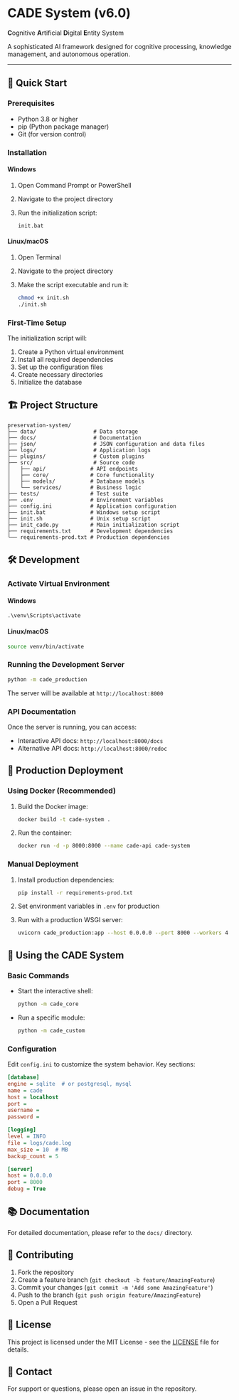 # CADE System (v6.0)

**C**ognitive **A**rtificial **D**igital **E**ntity System

A sophisticated AI framework designed for cognitive processing, knowledge management, and autonomous operation.

---

## 🚀 Quick Start

### Prerequisites

- Python 3.8 or higher
- pip (Python package manager)
- Git (for version control)

### Installation

#### Windows

1. Open Command Prompt or PowerShell
2. Navigate to the project directory
3. Run the initialization script:

   ```batch
   init.bat
   ```

#### Linux/macOS

1. Open Terminal
2. Navigate to the project directory
3. Make the script executable and run it:

   ```bash
   chmod +x init.sh
   ./init.sh
   ```

### First-Time Setup

The initialization script will:

1. Create a Python virtual environment
2. Install all required dependencies
3. Set up the configuration files
4. Create necessary directories
5. Initialize the database

## 🏗️ Project Structure

```text
preservation-system/
├── data/                  # Data storage
├── docs/                  # Documentation
├── json/                  # JSON configuration and data files
├── logs/                  # Application logs
├── plugins/               # Custom plugins
├── src/                   # Source code
│   ├── api/              # API endpoints
│   ├── core/             # Core functionality
│   ├── models/           # Database models
│   └── services/         # Business logic
├── tests/                # Test suite
├── .env                  # Environment variables
├── config.ini            # Application configuration
├── init.bat              # Windows setup script
├── init.sh               # Unix setup script
├── init_cade.py          # Main initialization script
├── requirements.txt      # Development dependencies
└── requirements-prod.txt # Production dependencies
```

## 🛠️ Development

### Activate Virtual Environment

#### Windows

```batch
.\venv\Scripts\activate
```

#### Linux/macOS

```bash
source venv/bin/activate
```

### Running the Development Server

```bash
python -m cade_production
```

The server will be available at `http://localhost:8000`

### API Documentation

Once the server is running, you can access:

- Interactive API docs: `http://localhost:8000/docs`
- Alternative API docs: `http://localhost:8000/redoc`

## 🚀 Production Deployment

### Using Docker (Recommended)

1. Build the Docker image:

   ```bash
   docker build -t cade-system .
   ```

2. Run the container:

   ```bash
   docker run -d -p 8000:8000 --name cade-api cade-system
   ```

### Manual Deployment

1. Install production dependencies:

   ```bash
   pip install -r requirements-prod.txt
   ```

2. Set environment variables in `.env` for production

3. Run with a production WSGI server:

   ```bash
   uvicorn cade_production:app --host 0.0.0.0 --port 8000 --workers 4
   ```

## 🤖 Using the CADE System

### Basic Commands

- Start the interactive shell:

  ```bash
  python -m cade_core
  ```

- Run a specific module:

  ```bash
  python -m cade_custom
  ```

### Configuration

Edit `config.ini` to customize the system behavior. Key sections:

```ini
[database]
engine = sqlite  # or postgresql, mysql
name = cade
host = localhost
port = 
username = 
password = 

[logging]
level = INFO
file = logs/cade.log
max_size = 10  # MB
backup_count = 5

[server]
host = 0.0.0.0
port = 8000
debug = True
```

## 📚 Documentation

For detailed documentation, please refer to the `docs/` directory.

## 🤝 Contributing

1. Fork the repository
2. Create a feature branch (`git checkout -b feature/AmazingFeature`)
3. Commit your changes (`git commit -m 'Add some AmazingFeature'`)
4. Push to the branch (`git push origin feature/AmazingFeature`)
5. Open a Pull Request

## 📄 License

This project is licensed under the MIT License - see the [LICENSE](LICENSE) file for details.

## 📧 Contact

For support or questions, please open an issue in the repository.
